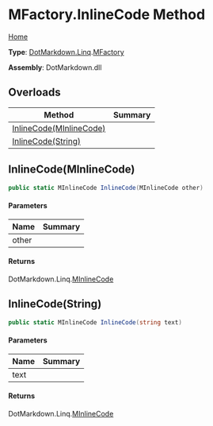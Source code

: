 # MFactory\.InlineCode Method

[Home](../../../../README.md)

**Type**: [DotMarkdown.Linq](../../README.md)\.[MFactory](../README.md)

**Assembly**: DotMarkdown\.dll

## Overloads

| Method | Summary |
| ------ | ------- |
| [InlineCode(MInlineCode)](#DotMarkdown_Linq_MFactory_InlineCode_DotMarkdown_Linq_MInlineCode_) | |
| [InlineCode(String)](#DotMarkdown_Linq_MFactory_InlineCode_System_String_) | |

## InlineCode\(MInlineCode\)<a name="DotMarkdown_Linq_MFactory_InlineCode_DotMarkdown_Linq_MInlineCode_"></a>

```csharp
public static MInlineCode InlineCode(MInlineCode other)
```

#### Parameters

| Name | Summary |
| ---- | ------- |
| other | |

#### Returns

DotMarkdown\.Linq\.[MInlineCode](../../MInlineCode/README.md)

## InlineCode\(String\)<a name="DotMarkdown_Linq_MFactory_InlineCode_System_String_"></a>

```csharp
public static MInlineCode InlineCode(string text)
```

#### Parameters

| Name | Summary |
| ---- | ------- |
| text | |

#### Returns

DotMarkdown\.Linq\.[MInlineCode](../../MInlineCode/README.md)

